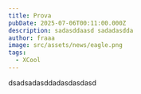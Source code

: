 ```yaml
---
title: Prova
pubDate: 2025-07-06T00:11:00.000Z
description: sadasddaasd sadadasdda
author: fraaa
image: src/assets/news/eagle.png
tags:
  - XCool
---
```

dsadsadasddadasdasdasd

